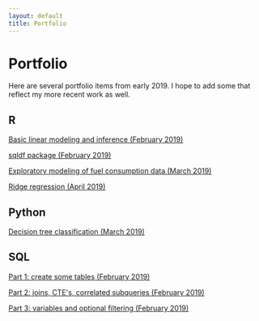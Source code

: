 ```yaml
---
layout: default
title: Portfolio
---
```


Portfolio
===

Here are several portfolio items from early 2019.  I hope to add some that reflect my more recent work as well.

R
---
[Basic linear modeling and inference (February 2019)](../portfolio/2019-02-09-R-basic-linear-modeling-and-inference)

[sqldf package (February 2019)](../portfolio/2019-02-24-R-sqldf-package.html)

[Exploratory modeling of fuel consumption data (March 2019)](../portfolio/2019-03-02-R-modeling-fuel-consumption.html)

[Ridge regression (April 2019)](../portfolio/2019-04-03-R-ridge-regression.html)




Python
---
[Decision tree classification (March 2019)](../portfolio/2019-03-13-Py-decision-tree.html)




SQL
---

[Part 1: create some tables (February 2019)](../portfolio/2019-02-24-SQL-create-scheduling-example-tables)

[Part 2: joins, CTE's, correlated subqueries (February 2019)](../portfolio/2019-02-24-SQL-joins-ctes-correlated-subqueries)

[Part 3: variables and optional filtering (February 2019)](../portfolio/2019-02-24-SQL-variables-optional-filtering)


